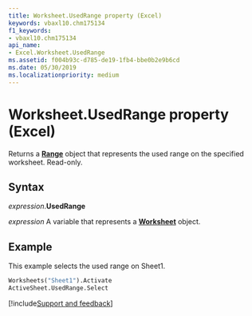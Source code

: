 ```yaml
---
title: Worksheet.UsedRange property (Excel)
keywords: vbaxl10.chm175134
f1_keywords:
- vbaxl10.chm175134
api_name:
- Excel.Worksheet.UsedRange
ms.assetid: f004b93c-d785-de19-1fb4-bbe0b2e9b6cd
ms.date: 05/30/2019
ms.localizationpriority: medium
---
```



# Worksheet.UsedRange property (Excel)

Returns a **[Range](Excel.Range(object).md)** object that represents the used range on the specified worksheet. Read-only.


## Syntax

_expression_.**UsedRange**

_expression_ A variable that represents a **[Worksheet](Excel.Worksheet.md)** object.


## Example

This example selects the used range on Sheet1.

```vb
Worksheets("Sheet1").Activate 
ActiveSheet.UsedRange.Select
```




[!include[Support and feedback](~/includes/feedback-boilerplate.md)]
